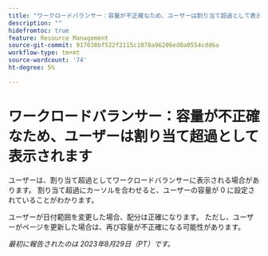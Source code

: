 ```yaml
---
title: "ワークロードバランサー：容量が不正確なため、ユーザーは割り当て超過として表示されます"
description: ""
hidefromtoc: true
feature: Resource Management
source-git-commit: 917038bf522f2115c1078a96206ed0a0554cdd6a
workflow-type: tm+mt
source-wordcount: '74'
ht-degree: 5%

---
```



# ワークロードバランサー：容量が不正確なため、ユーザーは割り当て超過として表示されます

ユーザーは、割り当て超過としてワークロードバランサーに表示される場合があります。 割り当て超過にカーソルを合わせると、ユーザーの容量が 0 に設定されていることがわかります。

ユーザーが日付範囲を変更した場合、配分は正確になります。 ただし、ユーザーがページを更新した場合は、再び容量が不正確になる可能性があります。

_最初に報告されたのは 2023年8月29日（PT）です。_
